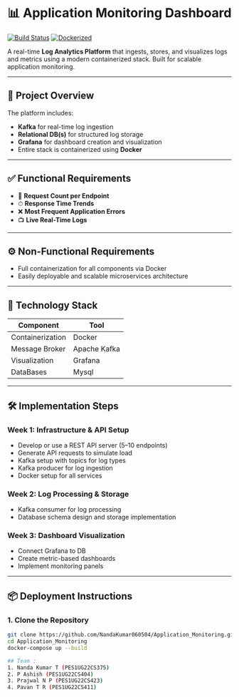 # 📊 Application Monitoring Dashboard

[![Build Status](https://img.shields.io/badge/build-passing-brightgreen)](https://github.com/NandaKumar060504/Application_Monitoring)
[![Dockerized](https://img.shields.io/badge/docker-ready-blue)](https://www.docker.com/)

A real-time **Log Analytics Platform** that ingests, stores, and visualizes logs and metrics using a modern containerized stack. Built for scalable application monitoring.

---

## 🚀 Project Overview

The platform includes:

- **Kafka** for real-time log ingestion
- **Relational DB(s)** for structured log storage
- **Grafana** for dashboard creation and visualization
- Entire stack is containerized using **Docker**

---

## ✅ Functional Requirements

- 🔁 **Request Count per Endpoint**
- ⏱ **Response Time Trends**
- ❌ **Most Frequent Application Errors**
- 📺 **Live Real-Time Logs**

---

## ⚙️ Non-Functional Requirements

- Full containerization for all components via Docker
- Easily deployable and scalable microservices architecture

---

## 🧰 Technology Stack

| Component       | Tool             |
|----------------|------------------|
| Containerization | Docker          |
| Message Broker   | Apache Kafka    |
| Visualization    | Grafana         |
|  DataBases       |    Mysql        |

---

## 🛠️ Implementation Steps

### Week 1: Infrastructure & API Setup

- Develop or use a REST API server (5–10 endpoints)
- Generate API requests to simulate load
- Kafka setup with topics for log types
- Kafka producer for log ingestion
- Docker setup for all services

### Week 2: Log Processing & Storage

- Kafka consumer for log processing
- Database schema design and storage implementation

### Week 3: Dashboard Visualization

- Connect Grafana to DB
- Create metric-based dashboards
- Implement monitoring panels

---

## 📦 Deployment Instructions

### 1. Clone the Repository
```bash
git clone https://github.com/NandaKumar060504/Application_Monitoring.git
cd Application_Monitoring
docker-compose up --build

## Team :
1. Nanda Kumar T (PES1UG22CS375)
2. P Ashish (PES1UG22CS404)
3. Prajwal N P (PES1UG22CS423)
4. Pavan T R (PES1UG22CS411)
